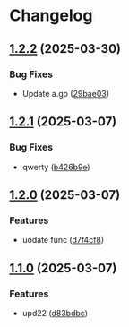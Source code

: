 # Changelog

## [1.2.2](https://github.com/VladyslavLytovchenko/test-release-please/compare/folder-a/v1.2.1...folder-a/v1.2.2) (2025-03-30)


### Bug Fixes

* Update a.go ([29bae03](https://github.com/VladyslavLytovchenko/test-release-please/commit/29bae031891332ccdbe4a88c43f4ab66987316d5))

## [1.2.1](https://github.com/VladyslavLytovchenko/test-release-please/compare/folder-a/v1.2.0...folder-a/v1.2.1) (2025-03-07)


### Bug Fixes

* qwerty ([b426b9e](https://github.com/VladyslavLytovchenko/test-release-please/commit/b426b9eb4dc16d035fc809a114489f71eb829635))

## [1.2.0](https://github.com/VladyslavLytovchenko/test-release-please/compare/folder-a/v1.1.0...folder-a/v1.2.0) (2025-03-07)


### Features

* uodate func ([d7f4cf8](https://github.com/VladyslavLytovchenko/test-release-please/commit/d7f4cf853bc82369322e770bb8f60896ad379933))

## [1.1.0](https://github.com/VladyslavLytovchenko/test-release-please/compare/folder-a-v1.0.1...folder-a/v1.1.0) (2025-03-07)


### Features

* upd22 ([d83bdbc](https://github.com/VladyslavLytovchenko/test-release-please/commit/d83bdbcdb5fb16a9f7a81cabf8ac66be4796744d))

